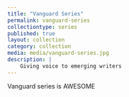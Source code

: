 ```yaml
---
title: "Vanguard Series"
permalink: vanguard-series
collectiontype: series
published: true
layout: collection
category: collection
media: media/vanguard-series.jpg
description: |
    Giving voice to emerging writers
---
```


Vanguard series is AWESOME
